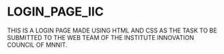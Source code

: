 # LOGIN_PAGE_IIC
THIS IS A LOGIN PAGE MADE USING HTML AND CSS AS THE  TASK TO BE SUBMITTED TO THE WEB TEAM OF THE INSTITUTE INNOVATION COUNCIL OF MNNIT.
